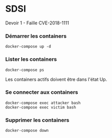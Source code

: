 # SDSI
Devoir 1 - Faille CVE-2018-1111

### Démarrer les containers
```
docker-compose up -d
```

### Lister les containers
```
docker-compose ps
```
Les containers actifs doivent être dans l'état Up.

### Se connecter aux containers
```
docker-compose exec attacker bash
docker-compose exec victim bash
```

### Supprimer les containers
```
docker-compose down
```
